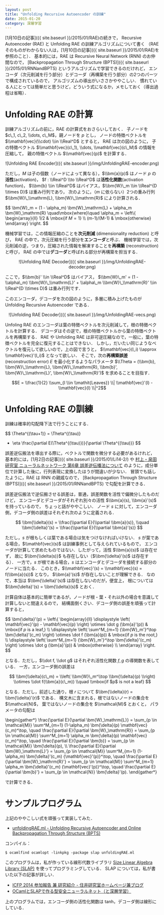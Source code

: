 ```yaml
---
layout: post
title: "Unfolding Recursive Autoencoder の訓練"
date: 2015-01-20
category: 深層学習
---
```


[1月10日の記事]({{ site.baseurl }}/2015/01/RAE)の続きで，
Recursive Autoencoder (RAE) と Unfolding RAE の訓練アルゴリズムについて書く
（RAE そのものがわからない人は，[1月10日の記事]({{ site.baseurl }}/2015/01/RAE)を参照のこと）．
基本的には，RAE は Recursive Neural Network (RNN) のお仲間なので，
[Backpropagation Through Structure (BPTS)]({{ site.baseurl }}/2015/01/RNNandBPTS)
というアルゴリズムで学習できるのだけれど，
エンコーダ（次元削減を行う部分）とデコーダ（再構築を行う部分）の2つのパーツで構成されているので，
アルゴリズムの導出がいささかややこしい．
慣れている人にとっては簡単だと思うけど，どういう式になるか，メモしておく（導出過程は省略）．

Unfolding RAE の計算
===================

訓練アルゴリズムの前に，RAE の計算式をおさらいしておく．
子ノードを $c\_1, c\_2, \\dots, c\_M$，親ノードを $p$ とし，
ノードの特徴ベクトルを $\\mathbf{vec}(\\cdot) \\in \\Real^D$ とすると，
RAE は次の図のように，
子の特徴ベクトル $\\mathbf{vec}(c\_1), \\dots, \\mathbf{vec}(c\_M)$ の情報を圧縮して，
親の特徴ベクトル $\\mathbf{vec}(p)$ を計算する．

<center>![Unfolding RAE Encoder]({{ site.baseurl }}/img/UnfoldingRAE-encoder.png)</center>

ただし，$M$ は子の個数（ノードによって異なる），$\\bm{a}(p)$ はノード $p$ の**活性**(activation)，
$f : \\Real^D \\to \\Real^D$ は**活性化関数**(activation function)，
$\\bm{b} \\in \\Real^D$ はバイアス，$\\bm{W}\_m \\in \\Real^{D \\times D}$ は重み行列であり，
次のように，（$m$ に依らない）2つの重み行列 $\\bm{W}\_\\mathrm{L}, \\bm{W}\_\\mathrm{R}$ により計算される．

$$
  \\bm{W}\_m = (1 - \\alpha\_m) \\bm{W}\_\\mathrm{L} + \\alpha\_m \\bm{W}\_\\mathrm{R}
  \\quad\\mbox{where}\\quad
  \\alpha\_m =
  \\left\\{
  \\begin{array}{ll}
    1/2 & \\mbox{if $M=1$} \\\\
    (m-1)/(M-1) & \\mbox{otherwise}
  \end{array}
  \\right.
$$

機械学習では，この情報圧縮のことを**次元削減** (dimensionality reduction) と呼び，
RAE の中で，次元圧縮を行う部分を**エンコーダ**と呼ぶ．
機械学習では，次元削減の逆，つまり，圧縮された情報を解凍することを**再構築** (reconstruction) と呼び，
RAE の中では**デコーダ**と呼ばれる部分が再構築を担当する．

<center>![Unfolding RAE Decoder]({{ site.baseurl }}/img/UnfoldingRAE-decoder.png)</center>

ここで，$\\bm{b}' \\in \\Real^D$ はバイアス，
$\\bm{W}\_m' = (1 - \\alpha\_m) \\bm{W}\_\\mathrm{L}' + \\alpha\_m \\bm{W}\_\\mathrm{R}' \\in \\Real^{D \\times D}$ は重み行列です．

このエンコーダ，デコーダを次の図のように，多層に積み上げたものが Unfolding Recursive Autoencoder である．

<center>![Unfolding RAE Decoder]({{ site.baseurl }}/img/UnfoldingRAE-vecs.png)</center>

Unfoling RAE のエンコーダは葉の特徴ベクトルを次元削減して，根の特徴ベクトルを計算する．
デコーダはその逆で，根の特徴ベクトルから葉の特徴ベクトルを再構築する．
RAE や Unfolding RAE は非可逆圧縮なので，一般に，葉の特徴ベクトルを完全に復元することはできない．
しかし，だいたい同じようなベクトルを復元して欲しいので，上の図で言うと，
$\\mathbf{vec}(l_i) \\approx \\mathbf{vec}'(l_i)$ となって欲しい．
そこで，次の**再構築誤差** (reconstruction error) $E$ を最小化するようなパラメータ
$\\Theta = (\\bm{b}, \\bm{W}\_\\mathrm{L}, \\bm{W}\_\\mathrm{R}, \\bm{b}', \\bm{W}\_\\mathrm{L}', \\bm{W}\_\\mathrm{R}')$
を求めることを目指す．

$$E = \\frac{1}{2} \\sum_{l \\in \\mathit{Leaves}} \\| \\mathbf{vec}'(l) - \\mathbf{vec}(l) \\|^2$$

Unfolding RAE の訓練
===================

訓練は確率的勾配降下法で行うことにする．

$$
  \\Theta^{(\\tau+1)}
  = \\Theta^{(\\tau)}
  - \\eta \\frac{\\partial E(\\Theta^{(\\tau)})}{\\partial \\Theta^{(\\tau)}}
$$

誤差逆伝搬法を導出する際に，ベクトルで関数を微分する必要があるけれど，
基本的には，[1月2日の記事]({{ site.baseurl }}/2015/01/Li14-2/) や
[村上・泉田研究室 ニューラルネットワーク 第6章 誤差逆伝播法について](http://ipr20.cs.ehime-u.ac.jp/column/neural/chapter6.html)
のように，成分単位で計算した後に，行列表現に変換したほうが間違いが少ない．
冒頭でも話したように，RAE は RNN の親戚なので，
[Backpropagation Through Structure (BPTS)]({{ site.baseurl }}/2015/01/RNNandBPTS)
で勾配を計算できる．

誤差逆伝搬法で逆伝搬させる誤差は，普通，誤差関数を活性で偏微分したものだけど，
エンコーダとデコーダがそれぞれ別々の活性 $\\bm{a}(s), \\bm{a}'(s)$ を持っているので，
ちょっと話がややこしい．
ノード $s$ に対して，エンコーダ側，デコーダ側の誤差はそれぞれ次のように定義される．

$$
  \\bm{\\delta}(s) = \\frac{\\partial E}{\\partial \\bm{a}(s)}, \\quad
  \\bm{\\delta}'(s) = \\frac{\\partial E}{\\partial \\bm{a}'(s)}
$$

ただし，$s$ が根もしくは葉である場合は気をつけなければいけない．
$s$ が葉である場合，$\\mathbf{vec}(s)$ は訓練事例として与えられているもので，
エンコーダが計算して求めたものではない．したがって，活性 $\\bm{a}(s)$ は存在せず，
故に $\\bm{\\delta(s)}$ も存在しない（$\\bm{\\delta}'(s)$ は存在する）．
一方で，$s$ が根である場合，$s$ はエンコーダとデコーダを接続する部分のノードに当たる．
このとき，$\\mathbf{vec}'(s) = \\mathbf{vec}(s) = f(\\bm{a}(s))$ となり，
$\\bm{a}'(s)$ が存在しないことが理解できる．
なので，本当は $\\bm{\\delta}'(s)$ は存在しないのだが，便宜上，
根については $\\bm{\delta}'(s) = \\bm{\\delta}(s)$ とおく．

計算自体は基本的に簡単であるが，ノードが根・葉・それ以外の場合を意識して計算しないと間違えるので，
結構面倒くさい．デコーダ側の誤差を頑張って計算すると，

$$
  \\bm{\\delta}'(p) =
  \\left\\{
  \\begin{array}{ll}
    \\displaystyle \\left( \\mathbf{vec}'(p) - \\mathbf{vec}(p) \\right)
    \\otimes \\dot g (\\bm{a}'(p))
    & \\mbox{if $p$ is a leaf,} \\\\
    \\displaystyle \\left( \\sum^M\_{m=1} {\\bm{W}\_m'}^\\top \\bm{\\delta}'(c\_m) \\right)
    \\otimes \\dot f (\\bm{a}(p))
    & \\mbox{if $p$ is the root,} \\\\
    \\displaystyle \\left( \\sum^M\_{m=1} {\\bm{W}\_m'}^\\top \\bm{\\delta}'(c\_m) \\right)
    \\otimes \\dot g (\\bm{a}'(p))
    & \\mbox{otherwise} \\\\
  \\end{array}
  \\right.
$$

となる．ただし，$\\dot f, \\dot g$ はそれぞれ活性化関数 $f, g$ の導関数を表している．
一方，エンコーダ側の誤差は

$$
  \\bm{\\delta}(c\_m) = \\left( \\bm{W}\_m^\\top \\bm{\\delta}(p) \\right)
  \\otimes \\dot f(\\bm{a}(c\_m))
  \\quad \\mbox{if $p$ is not a leaf}
$$

となる．ただし，前述した通り，根 $r$ について $\\bm{\\delta}(r) = \\bm{\\delta}'(r)$ である．
構文木に含まれる，根ではないノードの集合を $\\mathcal{N}$，
葉ではないノードの集合を $\\mathcal{M}$ とおくと，
パラメータの勾配は

\\begin{gather*}
  \\frac{\\partial E}{\\partial \\bm{W}\_\\mathrm{L}}
  = \\sum\_{p \\in \\mathcal{M}} \\sum^M\_{m=1} (1-\\alpha\_m) \\bm{\\delta}(p) \\mathbf{vec}(c\_m)^\\top,
  \\quad
  \\frac{\\partial E}{\\partial \\bm{W}\_\\mathrm{R}}
  = \\sum\_{p \\in \\mathcal{M}} \\sum^M\_{m=1} \\alpha\_m \\bm{\\delta}(p) \\mathbf{vec}(c\_m)^\\top,
  \\quad
  \\frac{\\partial E}{\\partial \\bm{b}} = \\sum\_{p \\in \\mathcal{M}} \\bm{\\delta}(p), \\\\
  \\frac{\\partial E}{\\partial \\bm{W}\_\\mathrm{L}'}
  = \\sum\_{p \\in \\mathcal{M}} \\sum^M\_{m=1} (1-\\alpha\_m) \\bm{\\delta}'(c\_m) {\\mathbf{vec}'(p)}^\\top,
  \\quad
  \\frac{\\partial E}{\\partial \\bm{W}\_\\mathrm{R}'}
  = \\sum\_{p \\in \\mathcal{M}} \\sum^M\_{m=1} \\alpha\_m \\bm{\\delta}'(c\_m) {\\mathbf{vec}'(p)}^\\top,
  \\quad
  \\frac{\\partial E}{\\partial \\bm{b}'} = \\sum\_{p \\in \\mathcal{N}} \\bm{\\delta}'(p).
\\end{gather*}

で計算できる．

サンプルプログラム
===============

上記のややこしい式を頑張って実装してみた．

- [unfoldingRAE.ml - Unfolding Recursive Autoencoder and Online Backpropagation Through Structure (BPTS)](https://gist.github.com/akabe/83da3bba75fbf83c56d2)

コンパイル：

```
$ ocamlfind ocamlopt -linkpkg -package slap unfoldingRAE.ml
```

このプログラムは，私が作っている線形代数ライブラリ [Size Linear Algebra Library (SLAP)](http://akabe.github.io/slap/)
を使ってプログラミングしている． SLAP については，私が書いた以下の記事が詳しい．

- [ICFP 2014 参加報告 兼 研究紹介 - 住井研究室ホームページ兼ブログ](http://www.sf.ecei.tohoku.ac.jp/post/97294419200/icfp-2014)
- [OCamlとSLAPで作る型安全ニューラルネット（と深層学習）](http://qiita.com/akabe/items/b930e94543f2fa81570f)

上のプログラムでは，エンコーダ側の活性化関数は tanh，デコーダ側は線形にしている．
